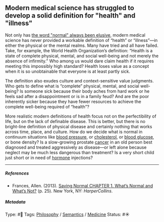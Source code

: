 ## Modern medical science has struggled to develop a solid definition for "health" and "illness"

Not only has [the word "normal" always been elusive](The%20word%20"normal"%20has%20always%20been%20elusive.md), modern medical science has never provided a workable definition of “health” or “illness”—in either the physical or the mental realms. Many have tried and all have failed. Take, for example, the World Health Organization’s definition: “Health is a state of complete physical, mental, and social well-being and not merely the absence of infirmity.” Who among us would dare claim health if it requires meeting this impossibly high standard? Health loses value as a concept when it is so unobtainable that everyone is at least partly sick.

The definition also exudes culture and context-sensitive value judgments. Who gets to define what is “complete” physical, mental, and social well-being? Is someone sick because their body aches from hard work or he feels sad after a disappointment or is in a family feud? And are the poor inherently sicker because they have fewer resources to achieve the complete well-being required of “health”?

More realistic modern definitions of health focus not on the perfectibility of life, but on the lack of definable disease. This is better, but there is no bright-line definition of physical disease and certainly nothing that works across time, place, and culture. How do we decide what is normal in continuum situations like [blood pressure](), or [cholesterol](Cholesterol.md), or [blood glucose](), or bone density? Is a slow-growing prostate [cancer]() in an old person best diagnosed and treated aggressively as disease—or left alone because neglect may be much less dangerous than treatment? Is a very short child just short or in need of [hormone]() injections?

---

##### References

* Frances, Allen. (2013). [Saving Normal CHAPTER 1. What’s Normal and What’s Not?](Saving%20Normal%20CHAPTER%201.%20What%E2%80%99s%20Normal%20and%20What%E2%80%99s%20Not%3F.md) (p. 25). New York, NY: *HarperCollins*.

##### Metadata

Type: #🔴 
Tags: [Philosophy](Philosophy.md) / [Semantics](Semantics.md) / [Medicine](Medicine.md) 
Status: #☀️ 
